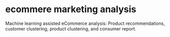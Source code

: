 # ecommere marketing analysis
 Machine learning assisted eCommerce analysis: Product recommendations, customer clustering, product clustering, and consumer report.
